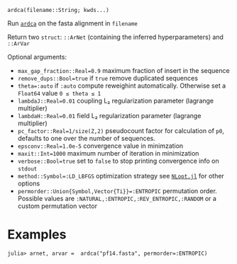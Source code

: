 ```
ardca(filename::String; kwds...)
```

Run [`ardca`](@ref) on the fasta alignment in `filename`

Return two `struct`: `::ArNet` (containing the inferred hyperparameters) and `::ArVar`

Optional arguments:

  * `max_gap_fraction::Real=0.9` maximum fraction of insert in the sequence
  * `remove_dups::Bool=true` if `true` remove duplicated sequences
  * `theta=:auto` if `:auto` compute reweighint automatically. Otherwise set a `Float64` value `0 ≤ theta ≤ 1`
  * `lambdaJ::Real=0.01` coupling L₂ regularization parameter (lagrange multiplier)
  * `lambdaH::Real=0.01` field L₂ regularization parameter (lagrange multiplier)
  * `pc_factor::Real=1/size(Z,2)` pseudocount factor for calculation of `p0`, defaults to one over the number of sequences.
  * `epsconv::Real=1.0e-5` convergence value in minimzation
  * `maxit::Int=1000` maximum number of iteration in minimization
  * `verbose::Bool=true` set to `false` to stop printing convergence info on `stdout`
  * `method::Symbol=:LD_LBFGS` optimization strategy see [`NLopt.jl`](https://github.com/JuliaOpt/NLopt.jl) for other options
  * `permorder::Union{Symbol,Vector{Ti}}=:ENTROPIC` permutation order. Possible values are `:NATURAL,:ENTROPIC,:REV_ENTROPIC,:RANDOM` or a custom permutation vector

# Examples

```
julia> arnet, arvar =  ardca("pf14.fasta", permorder=:ENTROPIC)
```
